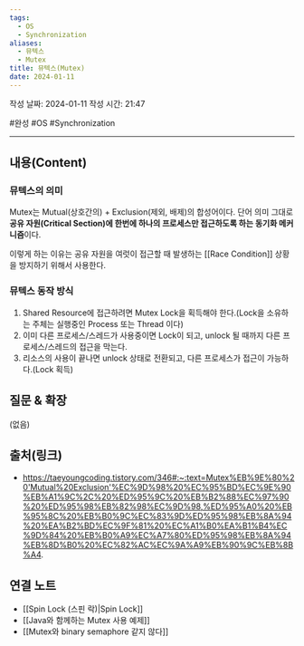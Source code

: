 ```yaml
---
tags:
  - OS
  - Synchronization
aliases:
  - 뮤텍스
  - Mutex
title: 뮤텍스(Mutex)
date: 2024-01-11
---
```

작성 날짜: 2024-01-11
작성 시간: 21:47

#완성 #OS #Synchronization 

----
## 내용(Content)
### 뮤텍스의 의미
Mutex는 Mutual(상호간의) + Exclusion(제외, 배제)의 합성어이다. 단어 의미 그대로 **공유 자원(Critical Section)에 한번에 하나의 프로세스만 접근하도록 하는 동기화 메커니즘**이다.

이렇게 하는 이유는 공유 자원을 여럿이 접근할 때 발생하는 [[Race Condition]] 상황을 방지하기 위해서 사용한다.


### 뮤텍스 동작 방식
1. Shared Resource에 접근하려면 Mutex Lock을 획득해야 한다.(Lock을 소유하는 주체는 실행중인 Process 또는 Thread 이다)
2. 이미 다른 프로세스/스레드가 사용중이면 Lock이 되고, unlock 될 때까지 다른 프로세스/스레드의 접근을 막는다.
3. 리소스의 사용이 끝나면 unlock 상태로 전환되고, 다른 프로세스가 접근이 가능하다.(Lock 획득)


## 질문 & 확장

(없음)

## 출처(링크)
- https://taeyoungcoding.tistory.com/346#:~:text=Mutex%EB%9E%80%20'Mutual%20Exclusion'%EC%9D%98%20%EC%95%BD%EC%9E%90%EB%A1%9C%2C%20%ED%95%9C%20%EB%B2%88%EC%97%90%20%ED%95%98%EB%82%98%EC%9D%98,%ED%95%A0%20%EB%95%8C%20%EB%B0%9C%EC%83%9D%ED%95%98%EB%8A%94%20%EA%B2%BD%EC%9F%81%20%EC%A1%B0%EA%B1%B4%EC%9D%84%20%EB%B0%A9%EC%A7%80%ED%95%98%EB%8A%94%EB%8D%B0%20%EC%82%AC%EC%9A%A9%EB%90%9C%EB%8B%A4.


## 연결 노트
- [[Spin Lock (스핀 락)|Spin Lock]]
- [[Java와 함께하는 Mutex 사용 예제]]
- [[Mutex와 binary semaphore 같지 않다]]










